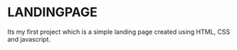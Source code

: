 # LANDINGPAGE
Its my first project which is a simple landing page created using HTML, CSS and javascript.
